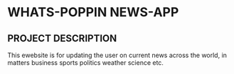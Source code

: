 # WHATS-POPPIN NEWS-APP

## PROJECT DESCRIPTION
<P> This ewebsite is for updating the user on current news across the world, in matters business sports politics weather science etc.</p>